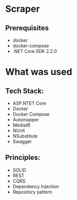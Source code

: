 # Scraper

## Prerequisites
* docker 
* docker-compose
* .NET Core SDK 2.2.0

# What was used
## Tech Stack:
* ASP.NTET Core
* Docker
* Docker Compose
* Automapper
* MediatR
* NUnit
* NSubstitute
* Swagger

## Principles:
* SOLID
* REST
* CQRS
* Dependency Injection
* Repository pattern
